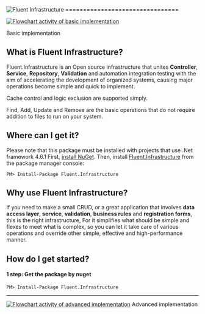 <img src="https://github.com/dn32/Fluent.Infrastructure.Doc/blob/master/Docs/logo/logo.png" alt="Fluent Infrastructure">
================================


[<img src="https://github.com/dn32/Fluent.Infrastructure.Doc/blob/master/Docs/Flowchart%20activity%20of%20basic%20implementation.png" alt="Flowchart activity of basic implementation">](https://raw.githubusercontent.com/dn32/Fluent.Infrastructure.Doc/master/Docs/Flowchart%20activity%20of%20basic%20implementation.png)

Basic implementation

What is Fluent Infrastructure?
--------------------------------
Fluent.Infrastructure is an Open source infrastructure that unites **Controller**, **Service**, **Repository**, **Validation** and automation integration testing with the aim of accelerating the development of organized systems, causing major operations become simple and quick to implement.

Cache control and logic exclusion are supported simply.

Find, Add, Update and Remove are the basic operations that do not require addition to files to run on your system.

Where can I get it?
--------------------------------
Please note that this package must be installed with projects that use .Net framework 4.6.1
First, [install NuGet](http://docs.nuget.org/docs/start-here/installing-nuget). Then, install [Fluent.Infrastructure](https://www.nuget.org/packages/Fluent.Infrastructure/) from the package manager console:

    PM> Install-Package Fluent.Infrastructure

Why use Fluent Infrastructure?
--------------------------------
If you need to make a small CRUD, or a great application that involves **data access layer**, **service**, **validation**, **business rules** and **registration forms**, this is the right infrastructure, For it simplifies what should be simple and flexes to meet what is complex, so you can let it take care of various operations and override other simple, effective and high-performance manner.

How do I get started?
--------------------------------


<h4>1 step: Get the package by nuget</h4>

    PM> Install-Package Fluent.Infrastructure
    
--------------------------------

[<img src="https://github.com/dn32/Fluent.Infrastructure.Doc/blob/master/Docs/Flowchart%20activity%20of%20advanced%20implementation.png" alt="Flowchart activity of advanced implementation">](https://raw.githubusercontent.com/dn32/Fluent.Infrastructure.Doc/master/Docs/Flowchart%20activity%20of%20advanced%20implementation.png)
Advanced implementation
